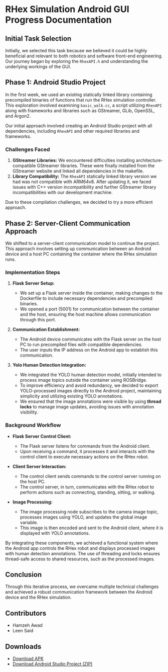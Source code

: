 # RHex Simulation Android GUI Progress Documentation

## Initial Task Selection

Initially, we selected this task because we believed it could be highly beneficial and relevant to both robotics and software front-end engineering. Our journey began by exploring the `RhexAPI.h` and understanding the underlying workings of the GUI.


## Phase 1: Android Studio Project
In the first week, we used an existing statically linked library containing precompiled binaries of functions that run the RHex simulation controller. This exploration involved examining `basic_walk.cc`, a script utilizing `RhexAPI` along with frameworks and libraries such as GStreamer, GLib, OpenSSL, and Argon2.

Our initial approach involved creating an Android Studio project with all dependencies, including `RhexAPI` and other required libraries and frameworks. 

### Challenges Faced

1. **GStreamer Libraries:** We encountered difficulties installing architecture-compatible GStreamer libraries. These were finally installed from the GStreamer website and linked all dependencies in the makefile.
2. **Library Compatibility:** The `RhexAPI` statically linked library version we had was not compatible with ARM64v8. After updating it, we faced issues with C++ version incompatibility and further GStreamer library incompatibilities with our development machine.

Due to these compilation challenges, we decided to try a more efficient approach.

## Phase 2: Server-Client Communication Approach

We shifted to a server-client communication model to continue the project. This approach involves setting up communication between an Android device and a host PC containing the container where the RHex simulation runs.

### Implementation Steps

1. **Flask Server Setup:** 
    - We set up a Flask server inside the container, making changes to the Dockerfile to include necessary dependencies and precompiled binaries.
    - We opened a port (5001) for communication between the container and the host, ensuring the host machine allows communication through this port.

2. **Communication Establishment:**
    - The Android device communicates with the Flask server on the host PC to run precompiled files with compatible dependencies.
    - The user inputs the IP address on the Android app to establish this communication.

3. **Yolo Human Detection Integration:**
    - We integrated the YOLO human detection model, initially intended to process image topics outside the container using ROSBridge.
    - To improve efficiency and avoid redundancy, we decided to export YOLO-processed images directly to the Android project, maintaining simplicity and utilizing existing YOLO annotations.
    - We ensured that the image annotations were visible by using **thread locks** to manage image updates, avoiding issues with annotation visibility.

### Background Workflow

- **Flask Server Control Client:**
    - The Flask server listens for commands from the Android client.
    - Upon receiving a command, it processes it and interacts with the control client to execute necessary actions on the RHex robot.

- **Client Server Interaction:**
    - The control client sends commands to the control server running on the host PC.
    - The control server, in turn, communicates with the RHex robot to perform actions such as connecting, standing, sitting, or walking.

- **Image Processing:**
    - The image processing node subscribes to the camera image topic, processes images using YOLO, and updates the global image variable.
    - This image is then encoded and sent to the Android client, where it is displayed with YOLO annotations.

By integrating these components, we achieved a functional system where the Android app controls the RHex robot and displays processed images with human detection annotations. The use of threading and locks ensures thread-safe access to shared resources, such as the processed images.

## Conclusion

Through this iterative process, we overcame multiple technical challenges and achieved a robust communication framework between the Android device and the RHex simulation. 

## Contributors
- Hamzeh Awad
- Leen Said

## Downloads

- [Download APK](https://drive.google.com/file/d/18Q4AW9765Dcuf0IVXPzCGXbthTrBwMJB/view?usp=drive_link)
- [Download Android Studio Project (ZIP)](https://drive.google.com/file/d/1Cfe8csetjEEJDzldwcYbwsjx3gJabBKo/view?usp=drive_link)
